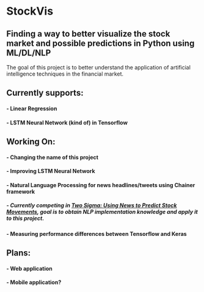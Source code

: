 # StockVis

## Finding a way to better visualize the stock market and possible predictions in Python using ML/DL/NLP

The goal of this project is to better understand the application of artificial intelligence techniques in the financial market.

## Currently supports:
#### - Linear Regression
#### - LSTM Neural Network (kind of) in Tensorflow

## Working On:
#### - Changing the name of this project
#### - Improving LSTM Neural Network
#### - Natural Language Processing for news headlines/tweets using Chainer framework
##### - Currently competing in [Two Sigma: Using News to Predict Stock Movements](https://www.kaggle.com/c/two-sigma-financial-news/data), goal is to obtain NLP implementation knowledge and apply it to this project. 
#### - Measuring performance differences between Tensorflow and Keras

## Plans:
#### - Web application
#### - Mobile application?



